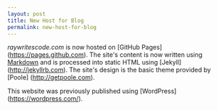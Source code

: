 ```yaml
---
layout: post
title: New Host for Blog 
permalink: new-host-for-blog
---
```


*raywritescode.com* is now hosted on [GitHub Pages] (https://pages.github.com). The site's content is now written using [Markdown](http://en.wikipedia.org/wiki/Markdown) and is processed into static HTML using [Jekyll] (http://jekyllrb.com). The site's design is the basic theme provided by [Poole] (http://getpoole.com). 

This website was previously published using [WordPress] (https://wordpress.com/). 
